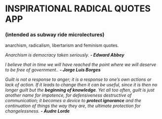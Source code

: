 # INSPIRATIONAL RADICAL QUOTES APP 
### (intended as subway ride microlectures)
anarchism, radicalism, libertarism and feminism quotes.

*Anarchism is democracy taken seriously. **- Edward Abbey***

*I believe that in time we will have reached the point where we will deserve to be free of government.. **- Jorge Luis Borges***

*Guilt is not a response to anger; it is a response to one’s own actions or lack of action. If it leads to change then it can be useful, since it is then no longer guilt but the **beginning of knowledge**. Yet all too often, guilt is just another name for impotence, for defensiveness destructive of communication; it becomes a device to **protect ignorance** and the continuation of things the way they are, the ultimate protection for changelessness. **- Audre Lorde***
